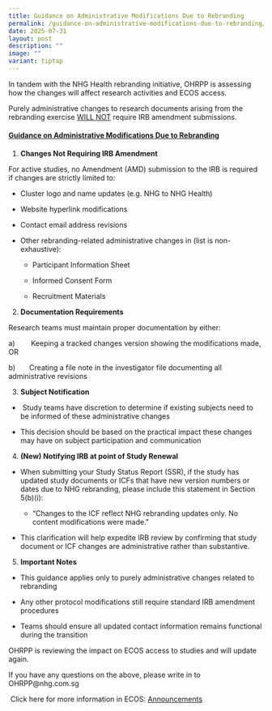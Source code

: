 ```yaml
---
title: Guidance on Administrative Modifications Due to Rebranding
permalink: /guidance-on-administrative-modifications-due-to-rebranding/
date: 2025-07-31
layout: post
description: ""
image: ""
variant: tiptap
---
```

<p>In tandem with the NHG Health rebranding initiative, OHRPP is assessing
how the changes will affect research activities and ECOS access.</p>
<p>Purely administrative changes to research documents arising from the rebranding
exercise <u>WILL NOT</u> require IRB amendment submissions.</p>
<p></p>
<h4><strong><u>Guidance on Administrative Modifications Due to Rebranding</u></strong></h4>
<ol data-tight="true" class="tight">
<li>
<p><strong>Changes Not Requiring IRB Amendment</strong>
</p>
</li>
</ol>
<p>For active studies, no Amendment (AMD) submission to the IRB is required
if changes are strictly limited to:</p>
<ul data-tight="true" class="tight">
<li>
<p>Cluster logo and name updates (e.g. NHG to NHG Health)</p>
</li>
<li>
<p>Website hyperlink modifications</p>
</li>
<li>
<p>Contact email address revisions</p>
</li>
<li>
<p>Other rebranding-related administrative changes in (list is non-exhaustive):</p>
<ul data-tight="true" class="tight">
<li>
<p>Participant Information Sheet</p>
</li>
<li>
<p>Informed Consent Form</p>
</li>
<li>
<p>Recruitment Materials</p>
</li>
</ul>
</li>
</ul>
<p></p>
<ol start="2" data-tight="true" class="tight">
<li>
<p><strong>Documentation Requirements</strong>
</p>
</li>
</ol>
<p>Research teams must maintain proper documentation by either:</p>
<p>a)&nbsp;&nbsp;&nbsp;&nbsp;&nbsp;&nbsp;&nbsp; Keeping a tracked changes
version showing the modifications made, OR</p>
<p>b)&nbsp;&nbsp;&nbsp;&nbsp;&nbsp;&nbsp; Creating a file note in the investigator
file documenting all administrative revisions</p>
<p></p>
<ol start="3" data-tight="true" class="tight">
<li>
<p><strong>Subject Notification</strong>
</p>
</li>
</ol>
<ul data-tight="true" class="tight">
<li>
<p>&nbsp;Study teams have discretion to determine if existing subjects need
to be informed of these administrative changes</p>
</li>
<li>
<p>This decision should be based on the practical impact these changes may
have on subject participation and communication</p>
</li>
</ul>
<p></p>
<ol start="4" data-tight="true" class="tight">
<li>
<p><strong>(New) Notifying IRB at point of Study Renewal</strong>
</p>
</li>
</ol>
<ul data-tight="true" class="tight">
<li>
<p>When submitting your Study Status Report (SSR), if the study has updated
study documents or ICFs that have new version numbers or dates due to NHG
rebranding, please include this statement in Section 5(b)(i):</p>
<ul data-tight="true" class="tight">
<li>
<p>“Changes to the ICF reflect NHG rebranding updates only. No content modifications
were made."</p>
</li>
</ul>
</li>
</ul>
<ul data-tight="true" class="tight">
<li>
<p>This clarification will help expedite IRB review by confirming that study
document or ICF changes are administrative rather than substantive.</p>
</li>
</ul>
<p></p>
<ol start="5" data-tight="true" class="tight">
<li>
<p><strong>Important Notes</strong>
</p>
</li>
</ol>
<ul data-tight="true" class="tight">
<li>
<p>This guidance applies only to purely administrative changes related to
rebranding</p>
</li>
<li>
<p>Any other protocol modifications still require standard IRB amendment
procedures</p>
</li>
<li>
<p>Teams should ensure all updated contact information remains functional
during the transition</p>
</li>
</ul>
<p>OHRPP is reviewing the impact on ECOS access to studies and will update
again.</p>
<p>If you have any questions on the above, please write in to <a rel="noopener noreferrer nofollow" target="_blank">OHRPP@nhg.com.sg</a>
</p>
<p>&nbsp;Click here for more information in ECOS: <a href="https://ecossupport.gri.nhg.com.sg/newsroom/announcements/" rel="noopener noreferrer nofollow" target="_blank">Announcements</a>
</p>